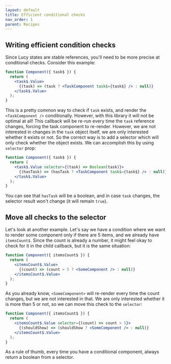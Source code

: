 ```yaml
---
layout: default
title: Efficient conditional checks
nav_order: 1
parent: Recipes
---
```


## Writing efficient condition checks

Since Lucy states are stable references, you'll need to be more precise at conditional checks. Consider this example:

```jsx
function Component({ task$ }) {
  return (
    <task$.Value>
      {(task) => (task ? <TaskComponent task$={task$} /> : null)}
    </task$.Value>
  );
}
```

This is a pretty common way to check if `task` exists, and render the `<TaskComponent />` conditionally. However, with this library it will not be optimal at all! This callback will be re-run every time the `task` reference changes, forcing the task component to re-render. However, we are not interested in changes in the `task` object itself, we are only interested whether it exists or not. So the correct way is to add a selector which will only check whether the object exists. We can accomplish this by using `selector` prop:

```jsx
function Component({ task$ }) {
  return (
    <task$.Value selector={(task) => Boolean(task)}>
      {(hasTask) => (hasTask ? <TaskComponent task$={task$} /> : null)}
    </task$.Value>
  );
}
```

You can see that `hasTask` will be a boolean, and in case `task` changes, the selector result won't change (it will remain `true`).

## Move all checks to the selector

Let's look at another example. Let's say we have a condition where we want to render some component only if there are 5 items, and we already have `itemsCount$`. Since the count is already a number, it might feel okay to check for it in the child callback, but it is the same situation:

```jsx
function Component({ itemsCount$ }) {
  return (
    <itemsCount$.Value>
      {(count) => (count > 5 ? <SomeComponent /> : null)}
    </itemsCount$.Value>
  );
}
```

As you already know, `<SomeComponent>` will re-render every time the count changes, but we are not interested in that. We are only interested whether it is more than 5 or not, so we can move this check to the `selector`:

```jsx
function Component({ itemsCount$ }) {
  return (
    <itemsCount$.Value selector={(count) => count > 5}>
      {(shouldShow) => (shouldShow ? <SomeComponent /> : null)}
    </itemsCount$.Value>
  );
}
```

As a rule of thumb, every time you have a conditional component, always return a boolean from a selector.
